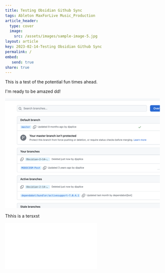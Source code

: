 ```yaml
---
title: Testing Obsidian Github Sync
tags: Ableton MaxForLive Music_Production
article_header:
  type: cover
  image:
    src: /assets/images/sample-image-5.jpg
layout: article
key: 2023-02-14-Testing Obsidian Github Sync
permalink: /
embed: 
   send: true
share: true
---
```

This is a test of the potential fun times ahead. 

I'm ready to be amazed dd!


![Pasted image 20230214125920.png](../assets/images/Pasted%20image%2020230214125920.png)

Thhis is a tersxst

![3D Printer latest settings](../3D%20Printer%20latest%20settings.md)
